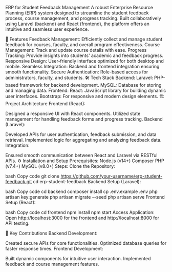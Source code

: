 ERP for Student Feedback Management
A robust Enterprise Resource Planning (ERP) system designed to streamline the student feedback process, course management, and progress tracking. Built collaboratively using Laravel (backend) and React (frontend), the platform offers an intuitive and seamless user experience.

🚀 Features
Feedback Management: Efficiently collect and manage student feedback for courses, faculty, and overall program effectiveness.
Course Management: Track and update course details with ease.
Progress Tracking: Provide insights into students' academic and feedback progress.
Responsive Design: User-friendly interface optimized for both desktop and mobile.
Seamless Integration: Backend and frontend integration ensuring smooth functionality.
Secure Authentication: Role-based access for administrators, faculty, and students.
🛠️ Tech Stack
Backend:
Laravel: PHP-based framework for backend development.
MySQL: Database for storing and managing data.
Frontend:
React: JavaScript library for building dynamic user interfaces.
Bootstrap: For responsive and modern design elements.
🏗️ Project Architecture
Frontend (React):

Designed a responsive UI with React components.
Utilized state management for handling feedback forms and progress tracking.
Backend (Laravel):

Developed APIs for user authentication, feedback submission, and data retrieval.
Implemented logic for aggregating and analyzing feedback data.
Integration:

Ensured smooth communication between React and Laravel via RESTful APIs.
⚙️ Installation and Setup
Prerequisites:
Node.js (v14+)
Composer
PHP (v7.4+)
MySQL (v8.0+)
Steps:
Clone the Repository:

bash
Copy code
git clone https://github.com/your-username/erp-student-feedback.git
cd erp-student-feedback
Backend Setup (Laravel):

bash
Copy code
cd backend
composer install
cp .env.example .env
php artisan key:generate
php artisan migrate --seed
php artisan serve
Frontend Setup (React):

bash
Copy code
cd frontend
npm install
npm start
Access Application: Open http://localhost:3000 for the frontend and http://localhost:8000 for API testing.

🌟 Key Contributions
Backend Development:

Created secure APIs for core functionalities.
Optimized database queries for faster response times.
Frontend Development:

Built dynamic components for intuitive user interaction.
Implemented feedback and course management features.

